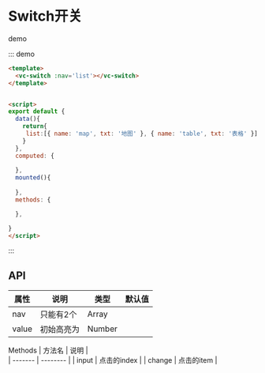 # Switch开关

demo

::: demo

```HTML
<template>
  <vc-switch :nav='list'></vc-switch>
</template>


<script>
export default {
  data(){
    return{
     list:[{ name: 'map', txt: '地图' }, { name: 'table', txt: '表格' }]
    }
  },
  computed: {
    
  },
  mounted(){
   
  },
  methods: {

  },

}
</script>


```
:::
## API



| 属性    | 说明     | 类型   | 默认值 |
| ------- | -------- | -------- |-------- |
| nav   |   只能有2个 |  Array |          |
| value   |   初始高亮为  | Number |     |

Methods
| 方法名 | 说明 |  
| ------- | -------- |
| input | 点击的index |
| change | 点击的item |



